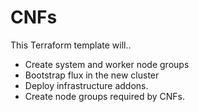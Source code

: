 # CNFs

This Terraform template will..

- Create system and worker node groups
- Bootstrap flux in the new cluster
- Deploy infrastructure addons.
- Create node groups required by CNFs.
